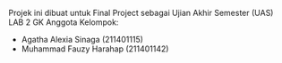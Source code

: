 Projek ini dibuat untuk Final Project sebagai Ujian Akhir Semester (UAS) LAB 2 GK
Anggota Kelompok:
- Agatha Alexia Sinaga (211401115)
- Muhammad Fauzy Harahap (211401142)
